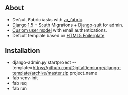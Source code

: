 About
--------

* Default Fabric tasks with [yo_fabric](https://github.com/DigitalDemiurge/yo-fabric).
* [Django 1.5](https://docs.djangoproject.com/en/dev/releases/1.5/) + [South](http://south.readthedocs.org/en/latest/) Migrations + [Django-suit](http://djangosuit.com/) for admin.
* [Custom user model](https://docs.djangoproject.com/en/1.5/topics/auth/customizing/) with email authentications.
* Default template based on [HTML5 Boilerplate](http://html5boilerplate.com/)

Installation
------------------

* django-admin.py startproject --template=https://github.com/DigitalDemiurge/django-template/archive/master.zip project_name
* fab venv-init
* fab req
* fab run
